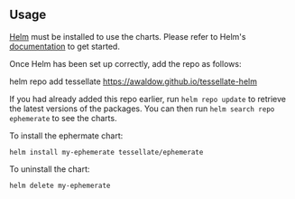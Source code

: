 ## Usage

[Helm](https://helm.sh) must be installed to use the charts.  Please refer to
Helm's [documentation](https://helm.sh/docs) to get started.

Once Helm has been set up correctly, add the repo as follows:

  helm repo add tessellate https://awaldow.github.io/tessellate-helm

If you had already added this repo earlier, run `helm repo update` to retrieve
the latest versions of the packages.  You can then run `helm search repo
ephemerate` to see the charts.

To install the ephermate chart:

    helm install my-ephemerate tessellate/ephemerate

To uninstall the chart:

    helm delete my-ephemerate
